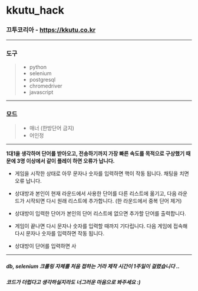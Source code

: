 # kkutu_hack

### 끄투코리아 - https://kkutu.co.kr

---------------------------------------   
### 도구
> * python
> * selenium
> * postgresql
> * chromedriver
> * javascript   
---------------------------------------
 ### 모드
> * 매너 (한방단어 금지)
> * 어인정   
---------------------------------------

**1대1을 생각하며 단어를 받아오고, 전송하기까지 가장 빠른 속도를 목적으로 구상했기 때문에 3명 이상에서 같이 플레이 하면 오류가 납니다.**   

* 게임을 시작한 상태로 아무 문자나 숫자를 입력하면 핵이 작동 됩니다. 채팅을 치면 오류 납니다.
* 상대방과 본인이 현재 라운드에서 사용한 단어를 다른 리스트에 옮기고, 다음 라운드가 시작되면 다시 원래 리스트에 추가합니다. (한 라운드에서 중복 단어 제거)
* 상대방이 입력한 단어가 본인의 단어 리스트에 없으면 추가할 단어를 출력합니다.
* 게임이 끝나면 다시 문자나 숫자를 입력할 때까지 기다립니다. 다음 게임에 접속해 다시 문자나 숫자를 입력하면 작동 됩니다.

* 상대방이 단어를 입력하면 사

---------------------------------------

##### db, selenium 크롤링 자체를 처음 접하는 거라 제작 시간이 1주일이 걸렸습니다 .. 
##### 코드가 더럽다고 생각하실지라도 너그러운 마음으로 봐주세요 :)
